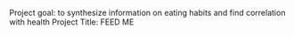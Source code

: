 Project goal: to synthesize information on eating habits and find correlation with health
Project Title: FEED ME
